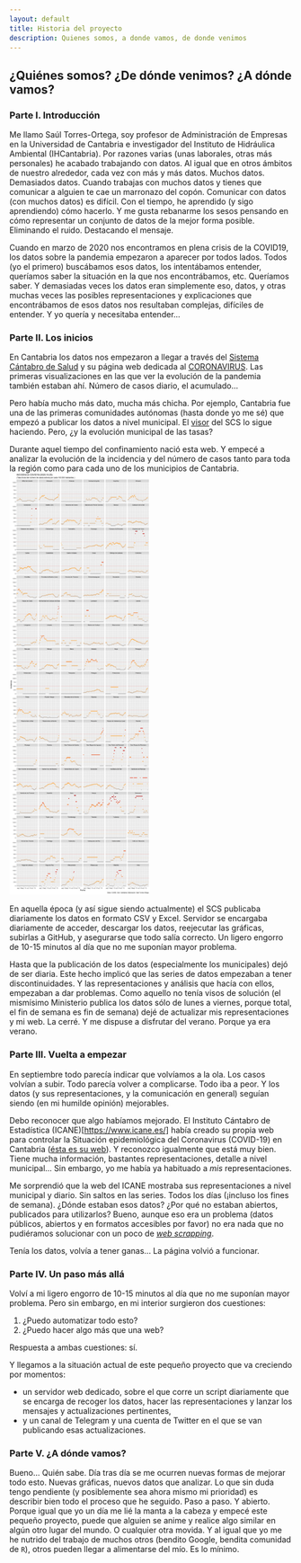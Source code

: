 ```yaml
---
layout: default
title: Historia del proyecto
description: Quienes somos, a donde vamos, de donde venimos
---
```


## ¿Quiénes somos? ¿De dónde venimos? ¿A dónde vamos?

### Parte I. Introducción

Me llamo Saúl Torres-Ortega, soy profesor de Administración de Empresas en la Universidad de Cantabria e investigador del Instituto de Hidráulica Ambiental (IHCantabria). Por razones varias (unas laborales, otras más personales) he acabado trabajando con datos. Al igual que en otros ámbitos de nuestro alrededor, cada vez con más y más datos. Muchos datos. Demasiados datos. Cuando trabajas con muchos datos y tienes que comunicar a alguien te cae un marronazo del copón. Comunicar con datos (con muchos datos) es difícil. Con el tiempo, he aprendido (y sigo aprendiendo) cómo hacerlo. Y me gusta rebanarme los sesos pensando en cómo representar un conjunto de datos de la mejor forma posible. Eliminando el ruido. Destacando el mensaje.

Cuando en marzo de 2020 nos encontramos en plena crisis de la COVID19, los datos sobre la pandemia empezaron a aparecer por todos lados. Todos (yo el primero) buscábamos esos datos, los intentábamos entender, queríamos saber la situación en la que nos encontrábamos, etc. Queríamos saber. Y demasiadas veces los datos eran simplemente eso, datos, y otras muchas veces las posibles representaciones y explicaciones que encontrábamos de esos datos nos resultaban complejas, difíciles de entender. Y yo quería y necesitaba entender...

### Parte II. Los inicios

En Cantabria los datos nos empezaron a llegar a través del [Sistema Cántabro de Salud](https://www.scsalud.es) y su página web dedicada al [CORONAVIRUS](https://www.scsalud.es/web/scs/coronavirus). Las primeras visualizaciones en las que ver la evolución de la pandemia también estaban ahí. Número de casos diario, el acumulado...

Pero había mucho más dato, mucha más chicha. Por ejemplo, Cantabria fue una de las primeras comunidades autónomas (hasta donde yo me sé) que empezó a publicar los datos a nivel municipal. El [visor](https://experience.arcgis.com/experience/9fc123d100e540dda44529d5aff5fd67) del SCS lo sigue haciendo. Pero, ¿y la evolución municipal de las tasas?

Durante aquel tiempo del confinamiento nació esta web. Y empecé a analizar la evolución de la incidencia y del número de casos tanto para toda la región como para cada uno de los municipios de Cantabria.
<img src="https://raw.githubusercontent.com/saul-torres/covid_cantabria/main/images/municip_incidenc_evolut.png" width="250">

En aquella época (y así sigue siendo actualmente) el SCS publicaba diariamente los datos en formato CSV y Excel. Servidor se encargaba diariamente de acceder, descargar los datos, reejecutar las gráficas, subirlas a GitHub, y asegurarse que todo salía correcto. Un ligero engorro de 10-15 minutos al día que no me suponían mayor problema.

Hasta que la publicación de los datos (especialmente los municipales) dejó de ser diaria. Este hecho implicó que las series de datos empezaban a tener discontinuidades. Y las representaciones y análisis que hacía con ellos, empezaban a dar problemas. Como aquello no tenía visos de solución (el mismísimo Ministerio publica los datos sólo de lunes a viernes, porque total, el fin de semana es fin de semana) dejé de actualizar mis representaciones y mi web. La cerré. Y me dispuse a disfrutar del verano. Porque ya era verano.

### Parte III. Vuelta a empezar

En septiembre todo parecía indicar que volvíamos a la ola. Los casos volvían a subir. Todo parecía volver a complicarse. Todo iba a peor. Y los datos (y sus representaciones, y la comunicación en general) seguían siendo (en mi humilde opinión) mejorables.

Debo reconocer que algo habíamos mejorado. El Instituto Cántabro de Estadística (ICANE)[https://www.icane.es/] había creado su propia web para controlar la Situación epidemiológica del Coronavirus (COVID-19) en Cantabria ([ésta es su web](https://www.icane.es/covid19/dashboard/home/home)). Y reconozco igualmente que está muy bien. Tiene mucha información, bastantes representaciones, detalle a nivel municipal... Sin embargo, yo me había ya habituado a *mis* representaciones.

Me sorprendió que la web del ICANE mostraba sus representaciones a nivel municipal y diario. Sin saltos en las series. Todos los días (¡incluso los fines de semana). ¿Dónde estaban esos datos? ¿Por qué no estaban abiertos, publicados para utilizarlos? Bueno, aunque eso era un problema (datos públicos, abiertos y en formatos accesibles por favor) no era nada que no pudiéramos solucionar con un poco de [*web scrapping*](https://es.wikipedia.org/wiki/Web_scraping).

Tenía los datos, volvía a tener ganas... La página volvió a funcionar.

### Parte IV. Un paso más allá

Volví a mi ligero engorro de 10-15 minutos al día que no me suponían mayor problema. Pero sin embargo, en mi interior surgieron dos cuestiones:
1. ¿Puedo automatizar todo esto?
2. ¿Puedo hacer algo más que una web?

Respuesta a ambas cuestiones: sí.

Y llegamos a la situación actual de este pequeño proyecto que va creciendo por momentos:
* un servidor web dedicado, sobre el que corre un script diariamente que se encarga de recoger los datos, hacer las representaciones y lanzar los mensajes y actualizaciones pertinentes,
* y un canal de Telegram y una cuenta de Twitter en el que se van publicando esas actualizaciones.

### Parte V. ¿A dónde vamos?

Bueno... Quién sabe. Día tras día se me ocurren nuevas formas de mejorar todo esto. Nuevas gráficas, nuevos datos que analizar. Lo que sin duda tengo pendiente (y posiblemente sea ahora mismo mi prioridad) es describir bien todo el proceso que he seguido. Paso a paso. Y abierto. Porque igual que yo un día me lié la manta a la cabeza y empecé este pequeño proyecto, puede que alguien se anime y realice algo similar en algún otro lugar del mundo. O cualquier otra movida. Y al igual que yo me he nutrido del trabajo de muchos otros (bendito Google, bendita comunidad de `R`), otros pueden llegar a alimentarse del mío. Es lo mínimo.
